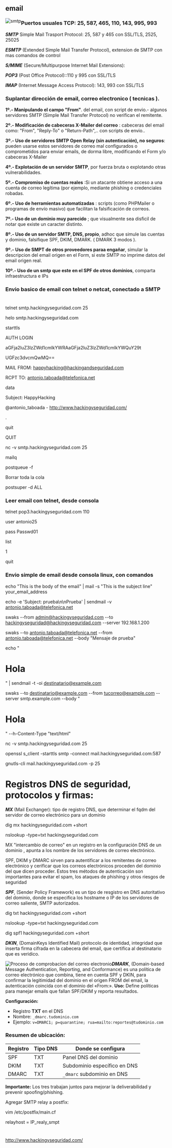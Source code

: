 ## email


<img style="float:left" alt="smtp " src="https://github.com/hackingyseguridad/email/blob/main/smtp.png">


### Puertos usuales TCP:  25, 587, 465, 110, 143, 995, 993

***SMTP*** Simple Mail Trasport Protocol: 25, 587 y 465 con SSL/TLS, 2525, 25025 

***ESMTP*** (Extended Simple Mail Transfer Protocol), extension de SMTP con mas comandos de control

***S/MIME*** (Secure/Multipurpose Internet Mail Extensions): 

***POP3*** (Post Office Protocol)::110 y 995 con SSL/TLS

***IMAP***  (Internet Message Access Protocol): 143, 993 con SSL/TLS






### Suplantar dirección de email, correo electronico ( tecnicas ).

**1º.- Manipulando el campo "From"**. del email, con script de envio.- algunos servidores SMTP (Simple Mail Transfer Protocol) no verifican el remitente. 

**2º.- Modificación de cabeceras X-Mailer del correo** : cabeceras del email como: "From", "Reply-To" o "Return-Path",.. con scripts de envio..  

**3º.- Uso de servidores SMTP Open Relay (sin autenticación), no seguros**: pueden usarse estos servidores de correo mal configurados o comprometidos para enviar emails, de dorma libre, modificando el Form y/o cabeceras X-Mailer

**4º.- Explotación de un servidor SMTP**, por fuerza bruta o explotando otras vulnerabilidades.

**5º.- Compromiso de cuentas reales**  :Si un atacante obtiene acceso a una cuenta de correo legítima (por ejemplo, mediante phishing o credenciales robadas.

**6º.- Uso de herramientas automatizadas** : scripts (como PHPMailer o programas de envío masivo) que facilitan la falsificación de correos. 

**7º.- Uso de un dominio muy parecido** ; que visualmente sea disficil de notar que existe un caracter distinto.

**8º.- Uso de un servidor SMTP, DNS, propio**, adhoc que simule las cuentas y dominio, falsifique SPF, DKIM, DMARK. ( DMARK 3 modos ).

**9º.- Uso de SMPT de otros proveedores paraa engañar**, simular la descripcion del email origen en el Form, si este SMTP no imprime datos del email origen real. 

**10º.- Uso de un smtp que este en el SPF de otros dominios**, comparta infraestructura e IPs


### Envio basico de email con telnet o netcat, conectado a SMTP

# 

telnet smtp.hackingyseguridad.com 25

helo smtp.hackingyseguridad.com

starttls 

AUTH LOGIN

aGFja2luZ3lzZWd1cmlkYWRAaGFja2luZ3lzZWd1cmlkYWQuY29t

UGFzc3dvcmQwMQ==

MAIL FROM: <happyhacking@hackingandseguridad.com> 

RCPT TO: antonio.taboada@telefonica.net

data

Subject: HappyHacking

@antonio_taboada  - http://www.hackingyseguridad.com/ 

.

quit

QUIT

nc -v smtp.hackingyseguridad.com 25

mailq

postqueue -f

Borrar toda la cola

postsuper -d ALL

### Leer email con telnet, desde consola

telnet pop3.hackingyseguridad.com 110

user antonio25

pass Passwd01

list

1

quit


### Envio simple de email desde consola linux, con comandos

echo "This is the body of the email" | mail -s "This is the subject line" your_email_address

echo -e 'Subject: prueba\n\nPrueba' | sendmail -v antonio.taboada@telefonica.net 

swaks  --from admin@hackingyseguridad.com --to hackingyseguridad@hackingyseguridad.com --server 192.168.1.200

swaks --to antonio.taboada@telefonica.net --from antonio.taboada@telefonica.net --body "Mensaje de prueba"

echo "<html><body><h1>Hola</h1></body></html>" | sendmail -t -oi destinatario@example.com

swaks --to destinatario@example.com --from tucorreo@example.com --server smtp.example.com --body "<html><body><h1>Hola</h1></body></html>" --h-Content-Type "text/html"

nc -v smtp.hackingyseguridad.com 25

openssl s_client -starttls smtp -connect mail.hackingyseguridad.com:587

gnutls-cli mail.hackingyseguridad.com -p 25

# Registros DNS de seguridad, protocolos y firmas:

***MX*** (Mail Exchanger): tipo de registro DNS, que determinar el fqdm del servidor de correo electrónico para un dominio

dig mx hackingyseguridad.com +short

nslookup -type=txt hackingyseguridad.com 

MX "intercambio de correo" en un registro en la configuración DNS  de un dominio , apunta a los nombre de los servidores de correo electrónico. 

SPF, DKIM y DMARC sirven para autentificar a los remitentes de correo electrónico y cerificar que los correos electrónicos proceden del dominio del que dicen proceder. Estos tres métodos de autenticación son importantes para evitar el spam, los ataques de phishing y otros riesgos de seguridad 

***SPF***, (Sender Policy Framework) es un tipo de resgistro en DNS autoritativo del dominio, donde se especifica los hostname o IP de los servidores de correo saliente, SMTP autorizados.

dig txt hackingyseguridad.com +short

nslookup -type=txt hackingyseguridad.com

dig spf1 hackingyseguridad.com +short

***DKIN***, (DomainKeys Identified Mail) protocolo de identidad, integridad que inserta firma cifrada en la cabecera del email, que certifica al destinatario que es veridico.

<img style="float:left" alt="Proceso de comprobacion del correo electronio " src="https://github.com/hackingyseguridad/email/blob/main/correo.png">

***DMARK***,  (Domain-based Message Authentication, Reporting, and Conformance) es una política de correo electrónico que combina, tiene en cuenta SPF y DKIN, para confirmar la legitimidad del dominio en el origen FROM del email, la autenticación coincida con el dominio del «From:». 
**Uso:** Define políticas para manejar emails que fallan SPF/DKIM y reporta resultados.

**Configuración:**
- Registro **TXT** en el DNS
- Nombre: `_dmarc.tudominio.com`
- Ejemplo: `v=DMARC1; p=quarantine; rua=mailto:reportes@tudominio.com`

### **Resumen de ubicación:**
| Registro | Tipo DNS | Donde se configura |
|----------|----------|-------------------|
| SPF | TXT | Panel DNS del dominio |
| DKIM | TXT | Subdominio específico en DNS |
| DMARC | TXT | `_dmarc` subdominio en DNS |

**Importante:** Los tres trabajan juntos para mejorar la deliverabilidad y prevenir spoofing/phishing.


Agregar SMTP relay a postfix:

vim /etc/postfix/main.cf

relayhost = IP_realy_smpt

#

###
#
http://www.hackingyseguridad.com/
#


